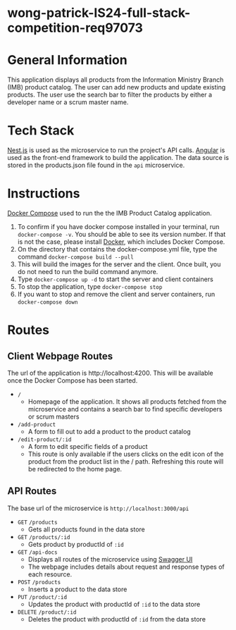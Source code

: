 # wong-patrick-IS24-full-stack-competition-req97073

# General Information

This application displays all products from the Information Ministry Branch (IMB) product catalog. The user can add new products and update existing products. The user use the search bar to filter the products by either a developer name or a scrum master name.

# Tech Stack

[Nest.js](https://nestjs.com/) is used as the microservice to run the project's API calls. [Angular](https://angular.io/) is used as the front-end framework to build the application. The data source is stored in the products.json file found in the `api` microservice.

# Instructions

[Docker Compose](https://docs.docker.com/compose/) used to run the the IMB Product Catalog application.

1.  To confirm if you have docker compose installed in your terminal, run `docker-compose -v`. You should be able to see its version number. If that is not the case, please install [Docker](https://www.docker.com/), which includes Docker Compose.
2.  On the directory that contains the docker-compose.yml file, type the command `docker-compose build --pull`
3.  This will build the images for the server and the client. Once built, you do not need to run the build command anymore.
4.  Type `docker-compose up -d` to start the server and client containers
5.  To stop the application, type `docker-compose stop`
6.  If you want to stop and remove the client and server containers, run `docker-compose down`

# Routes

## Client Webpage Routes

The url of the application is http://localhost:4200. This will be available once the Docker Compose has been started.

-   `/`
    -   Homepage of the application. It shows all products fetched from the microservice and contains a search bar to find specific developers or scrum masters
-   `/add-product`
    -   A form to fill out to add a product to the product catalog
-   `/edit-product/:id`
    -   A form to edit specific fields of a product
    -   This route is only available if the users clicks on the edit icon of the product from the product list in the / path. Refreshing this route will be redirected to the home page.

## API Routes

The base url of the microservice is `http://localhost:3000/api`

-   `GET` `/products`
    -   Gets all products found in the data store
-   `GET` `/products/:id`
    -   Gets product by productId of `:id`
-   `GET` `/api-docs`
    -   Displays all routes of the microservice using [Swagger UI](https://swagger.io/tools/swagger-ui)
    -   The webpage includes details about request and response types of each resource.
-   `POST` `/products`
    -   Inserts a product to the data store
-   `PUT` `/product/:id`
    -   Updates the product with productId of `:id` to the data store
-   `DELETE` `/product/:id`
    -   Deletes the product with productId of `:id` from the data store
